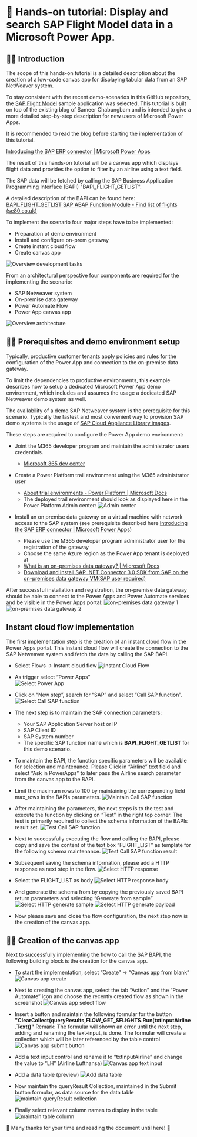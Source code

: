 # 🛫 Hands-on tutorial:  Display and search SAP Flight Model data in a Microsoft Power App. 

## 👩‍💻 Introduction 
The scope of this hands-on tutorial is a detailed description about the creation of a low-code canvas app for displaying tabular data from an SAP NetWeaver system. 

To stay consistent with the recent demo-scenarios in this GitHub repository, the [SAP Flight Model](https://help.sap.com/doc/saphelp_nw70/7.0.31/en-US/cf/21f304446011d189700000e8322d00/content.htm?no_cache=true) sample application was selected. 
This tutorial is built on top of the existing blog of Sameer Chabungbam and is intended to give a more detailed step-by-step description for new users of Microsoft Power Apps. 


It is recommended to read the blog before starting the implementation of this tutorial. 

[Introducing the SAP ERP connector | Microsoft Power Apps](https://powerapps.microsoft.com/en-us/blog/introducing-the-sap-erp-connector/)

The result of this hands-on tutorial will be a canvas app which displays flight data and provides the option to filter by an airline using a text field. 

The SAP data will be fetched by calling the SAP Business Application Programming Interface (BAPI) "BAPI_FLIGHT_GETLIST". 

A detailed description of the BAPI can be found here:
[BAPI_FLIGHT_GETLIST SAP ABAP Function Module - Find list of flights (se80.co.uk)](https://www.se80.co.uk/sapfms/b/bapi/bapi_flight_getlist.htm)

To implement the scenario four major steps have to be implemented: 
*  Preparation of demo environment  
*  Install and configure on-prem gateway 
*  Create instant cloud flow 
*  Create canvas app 

![Overview development tasks](https://github.com/ROBROICH/Display-and-search-SAP-Flight-Model-data-in-a-Microsoft-Power-App/blob/main/img/Intro_Creation_Tasks.png?raw=true)

From an architectural perspective four components are required for the implementing the scenario:

* SAP Netweaver system
* On-premise data gateway
* Power Automate Flow 
* Power App canvas app 

![Overview architecture](https://github.com/ROBROICH/Display-and-search-SAP-Flight-Model-data-in-a-Microsoft-Power-App/blob/main/img/Intro_Architekture.png?raw=true)



## 👩‍💻 Prerequisites and demo environment setup 

Typically, productive customer tenants apply policies and rules for the configuration of the Power App and connection to the on-premise data gateway. 

To limit the dependencies to productive environments, this example describes how to setup a dedicated Microsoft Power App demo environment, which includes and assumes the usage a dedicated SAP Netweaver demo system as well. 

The availability of a demo SAP Netweaver system is the prerequisite for this scenario. 
Typically the fastest and most convenient way to provision SAP demo systems is the usage of [SAP Cloud Appliance Library images](https://cal.sap.com/catalog#/solutions). 

These steps are required to configure the Power App demo environment: 
* Joint the M365 developer program and maintain the administrator users credentials. 
    * [Microsoft 365 dev center](https://developer.microsoft.com/en-us/microsoft-365)
* Create a Power Platform trail environment using the M365 administrator user 
    * [About trial environments - Power Platform | Microsoft Docs](https://docs.microsoft.com/en-us/power-platform/admin/trial-environments) 
    * The deployed trail environment should look as displayed here in the Power Platform Admin center: 
        ![Admin center](https://github.com/ROBROICH/Display-and-search-SAP-Flight-Model-data-in-a-Microsoft-Power-App/blob/main/img/Configuratin_AdminCenter.png?raw=true)

* Install an on premise data gateway on a virtual machine with network access to the SAP system (see prerequisite described here [Introducing the SAP ERP connector | Microsoft Power Apps](https://powerapps.microsoft.com/en-us/blog/introducing-the-sap-erp-connector/))
    * Please use the M365 developer program administrator user for the registration of the gateway 
    * Choose the same Azure region as the Power App tenant is deployed at 
    * [What is an on-premises data gateway? | Microsoft Docs](https://docs.microsoft.com/en-us/data-integration/gateway/service-gateway-onprem)
    * [Download and install SAP .NET Connector 3.0 SDK from SAP on the on-premises data gateway VM(SAP user required)](https://support.sap.com/en/product/connectors/msnet.html)
    
After successful installation and registration, the on-premise data gateway should be able to connect to the Power Apps and Power Automate services and be visible in the Power Apps portal: 
![on-premises data gateway 1](https://github.com/ROBROICH/Display-and-search-SAP-Flight-Model-data-in-a-Microsoft-Power-App/blob/main/img/Configuration_DataGateway.png?raw=true)
![on-premises data gateway 2](https://github.com/ROBROICH/Display-and-search-SAP-Flight-Model-data-in-a-Microsoft-Power-App/blob/main/img/Configuration_DataGateway_PowerApp.png?raw=true)

## Instant cloud flow implementation
The first implementation step is the creation of an instant cloud flow in the Power Apps portal. 
This instant cloud flow will create the connection to the SAP Netweaver system and fetch the data by calling the SAP BAPI. 

* Select Flows -> Instant cloud flow 
![Instant Cloud Flow](https://github.com/ROBROICH/Display-and-search-SAP-Flight-Model-data-in-a-Microsoft-Power-App/blob/main/img/Flow_InstantCloudFlow.png?raw=true)

* As trigger select “Power Apps”  
![Select Power App](https://github.com/ROBROICH/Display-and-search-SAP-Flight-Model-data-in-a-Microsoft-Power-App/blob/main/img/Flow_InstantCloudFlow_SelectPoweApp.png?raw=true)

* Click on “New step”, search for “SAP” and select “Call SAP function”.   
![Select Call SAP function](https://github.com/ROBROICH/Display-and-search-SAP-Flight-Model-data-in-a-Microsoft-Power-App/blob/main/img/Flow_InstantCloudFlow_SelectSAPFunction.png?raw=true)

* The next step is to maintain the SAP connection parameters: 
    * Your SAP Application Server host or IP
    * SAP Client ID
    * SAP System number 
    * The specific SAP function name which is __BAPI_FLIGHT_GETLIST__ for this demo scenario.

* To maintain the BAPI, the function specific parameters will be available for selection and maintenance. Please Click in “Airline” text field and select “Ask in PowerApps” to later pass the Airline search parameter from the canvas app to the BAPI. 
* Limit the maximum rows to 100 by maintaining the corresponding field max_rows in the BAPIs parameters. 
![Maintain Call SAP function](https://github.com/ROBROICH/Display-and-search-SAP-Flight-Model-data-in-a-Microsoft-Power-App/blob/main/img/Flow_InstantCloudFlow_MaintainSAPFunction.png?raw=true)

* After maintaining the parameters, the next steps is to the test and execute the function by clicking on “Test” in the right top corner. The test is primarily required to collect the schema information of the BAPIs result set. 
![Test Call SAP function](https://github.com/ROBROICH/Display-and-search-SAP-Flight-Model-data-in-a-Microsoft-Power-App/blob/main/img/Flow_InstantCloudFlow_TestSAPFunction.png?raw=true)

* Next to successfully executing the flow and calling the BAPI, please copy and save the content of the text box “FLIGHT_LIST” as template for the following schema maintenance. 
![Test Call SAP function result](https://github.com/ROBROICH/Display-and-search-SAP-Flight-Model-data-in-a-Microsoft-Power-App/blob/main/img/Flow_InstantCloudFlow_TestSAPFunction_Result.png?raw=true)

* Subsequent saving the schema information, please add a HTTP response as next step in the flow. 
![Select HTTP response](https://github.com/ROBROICH/Display-and-search-SAP-Flight-Model-data-in-a-Microsoft-Power-App/blob/main/img/Flow_InstantCloudFlow_HTTP_response.png?raw=true)

* Select the FLIGHT_LIST as body 
![Select HTTP response body](https://github.com/ROBROICH/Display-and-search-SAP-Flight-Model-data-in-a-Microsoft-Power-App/blob/main/img/Flow_InstantCloudFlow_HTTP_response_body.png?raw=true)

* And generate the schema from by copying the previously saved BAPI return parameters and selecting “Generate from sample” 
![Select HTTP generate sample](https://github.com/ROBROICH/Display-and-search-SAP-Flight-Model-data-in-a-Microsoft-Power-App/blob/main/img/Flow_InstantCloudFlow_HTTP_response_Json.png?raw=true)
![Select HTTP generate payload](https://github.com/ROBROICH/Display-and-search-SAP-Flight-Model-data-in-a-Microsoft-Power-App/blob/main/img/Flow_InstantCloudFlow_HTTP_response_Json_payload.png?raw=true)


* Now please save and close the flow configuration, the next step now is the creation of the canvas app. 

## 👩‍💻 Creation of the canvas app
Next to successfully implementing the flow to call the SAP BAPI, the following building block is the creation for the canvas app.  

* To start the implementation, select “Create” -> “Canvas app from blank” 
![Canvas app create](https://github.com/ROBROICH/Display-and-search-SAP-Flight-Model-data-in-a-Microsoft-Power-App/blob/main/img/CanvasApp_Create.png?raw=true)

* Next to creating the canvas app, select the tab “Action” and the “Power Automate” icon and choose the recently created flow as shown in the screenshot 
![Canvas app select flow](https://github.com/ROBROICH/Display-and-search-SAP-Flight-Model-data-in-a-Microsoft-Power-App/blob/main/img/CanvasApp_Flow_Selection.png?raw=true)

* Insert a button and maintain the following formular for the button __"ClearCollect(queryResults,FLOW_GET_SFLIGHTS.Run(txtInputAirline.Text))"__
Remark: The formular will shown an error until the next step, adding and renaming the text-input, is done. 
The formular will create a collection which will be later referenced by the table control
![Canvas app submit button](https://github.com/ROBROICH/Display-and-search-SAP-Flight-Model-data-in-a-Microsoft-Power-App/blob/main/img/CanvasApp_Submit_Button.png?raw=true)

* Add a text input control and rename it to “txtInputAirline” and change the value to “LH” (Airline Lufthansa)
![Canvas app text input](https://github.com/ROBROICH/Display-and-search-SAP-Flight-Model-data-in-a-Microsoft-Power-App/blob/main/img/CanvasApp_TextInput.png?raw=true)

* Add a data table (preview)
![Add data table](https://github.com/ROBROICH/Display-and-search-SAP-Flight-Model-data-in-a-Microsoft-Power-App/blob/main/img/CanvasApp_InsertDataTable.png?raw=true)

* Now maintain the queryResult Collection, maintained in the Submit button formular, as data source for the data table
![maintain queryResult collection](https://github.com/ROBROICH/Display-and-search-SAP-Flight-Model-data-in-a-Microsoft-Power-App/blob/main/img/CanvasApp_InsertDataTable.png?raw=true)

* Finally select relevant column names to display in the table 
![maintain table column](https://github.com/ROBROICH/Display-and-search-SAP-Flight-Model-data-in-a-Microsoft-Power-App/blob/main/img/CanvasApp_InsertDataTable.png?raw=true)

🙏 Many thanks for your time and reading the document until here! 🙏








